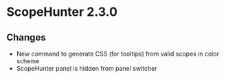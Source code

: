 # ScopeHunter 2.3.0

## Changes

- New command to generate CSS (for tooltips) from valid scopes in color scheme
- ScopeHunter panel is hidden from panel switcher
